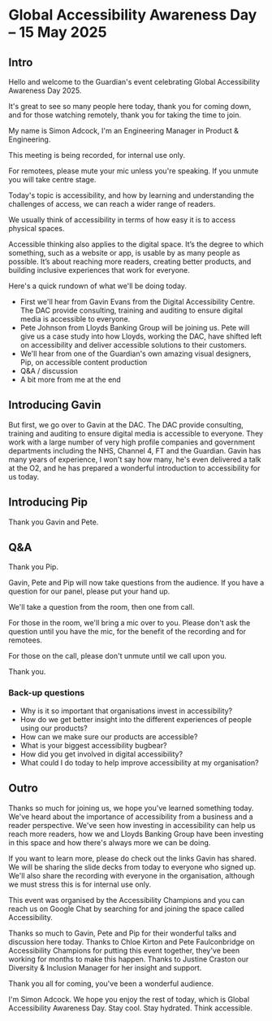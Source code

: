 # Global Accessibility Awareness Day – 15 May 2025

## Intro

Hello and welcome to the Guardian's event celebrating Global Accessibility Awareness Day 2025.

It's great to see so many people here today, thank you for coming down, and for those watching remotely, thank you for taking the time to join.

My name is Simon Adcock, I'm an Engineering Manager in Product & Engineering.

This meeting is being recorded, for internal use only. 

For remotees, please mute your mic unless you're speaking. If you unmute you will take centre stage.

Today's topic is accessibility, and how by learning and understanding the challenges of access, we can reach a wider range of readers.

We usually think of accessibility in terms of how easy it is to access physical spaces.

Accessible thinking also applies to the digital space. It’s the degree to which something, such as a website or app, is usable by as many people as possible. It’s about reaching more readers, creating better products, and building inclusive experiences that work for everyone.

Here's a quick rundown of what we'll be doing today.

- First we'll hear from Gavin Evans from the Digital Accessibility Centre. The DAC provide consulting, training and auditing to ensure digital media is accessible to everyone.
- Pete Johnson from Lloyds Banking Group will be joining us. Pete will give us a case study into how Lloyds, working the DAC, have shifted left on accessibility and  deliver accessible solutions to their customers.
- We'll hear from one of the Guardian's own amazing visual designers, Pip, on accessible content production
- Q&A / discussion
- A bit more from me at the end

## Introducing Gavin

But first, we go over to Gavin at the DAC. The DAC provide consulting, training and auditing to ensure digital media is accessible to everyone. They work with a large number of very high profile companies and government departments including the NHS, Channel 4, FT and the Guardian. Gavin has many years of experience, I won't say how many, he's even delivered a talk at the O2, and he has prepared a wonderful introduction to accessibility for us today.

## Introducing Pip

Thank you Gavin and Pete.

## Q&A

Thank you Pip.

Gavin, Pete and Pip will now take questions from the audience. If you have a question for our panel, please put your hand up.

We'll take a question from the room, then one from call.

For those in the room, we'll bring a mic over to you. Please don't ask the question until you have the mic, for the benefit of the recording and for remotees.

For those on the call, please don't unmute until we call upon you.

Thank you.

### Back-up questions

- Why is it so important that organisations invest in accessibility?
- How do we get better insight into the different experiences of people using our products?
- How can we make sure our products are accessible?
- What is your biggest accessibility bugbear?
- How did you get involved in digital accessibility?
- What could I do today to help improve accessibility at my organisation?

## Outro

Thanks so much for joining us, we hope you've learned something today. We've heard about the importance of accessibility from a business and a reader perspective. We've seen how investing in accessibility can help us reach more readers, how we and Lloyds Banking Group have been investing in this space and how there's always more we can be doing.

If you want to learn more, please do check out the links Gavin has shared. We will be sharing the slide decks from today to everyone who signed up. We'll also share the recording with everyone in the organisation, although we must stress this is for internal use only.

This event was organised by the Accessibility Champions and you can reach us on Google Chat by searching for and joining the space called Accessibility.

Thanks so much to Gavin, Pete and Pip for their wonderful talks and discussion here today. Thanks to Chloe Kirton and Pete Faulconbridge on Accessibility Champions for putting this event together, they've been working for months to make this happen. Thanks to Justine Craston our Diversity & Inclusion Manager for her insight and support.

Thank you all for coming, you've been a wonderful audience. 

I'm Simon Adcock. We hope you enjoy the rest of today, which is Global Accessibility Awareness Day. Stay cool. Stay hydrated. Think accessible.